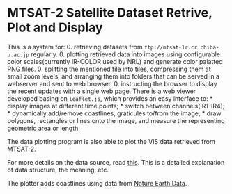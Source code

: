 MTSAT-2 Satellite Dataset Retrive, Plot and Display
===================================================

This is a system for:
    0. retrieving datasets from `ftp://mtsat-1r.cr.chiba-u.ac.jp` regularly.
    0. plotting retrieved data into images using configurable color
       scales(currently IR-COLOR used by NRL) and generate color palatted PNG
       files.
    0. splitting the mentioned file into tiles, compressing them at small zoom
       levels, and arranging them into folders that can be served in a
       webserver and sent to web browser.
    0. instructing the browser to display the recent updates with a single web
       page. There is a web viewer developed basing on `leaflet.js`, which
       provides an easy interface to:
            * display images at different time points;
            * switch between channels(IR1-IR4);
            * dynamically add/remove coastlines, graticules to/from the image;
            * draw polygons, rectangles or lines onto the image, and measure
              the representing geometric area or length.

The data plotting program is also able to plot the VIS data retrieved from
MTSAT-2.

For more details on the data source, read
[this](ftp://mtsat-1r.cr.chiba-u.ac.jp/readme.txt). This is a detailed
explanation of data structure, the meaning, etc.

The plotter adds coastlines using data from [Nature Earth
Data](http://www.naturalearthdata.com/downloads/10m-physical-vectors/10m-coastline/).
